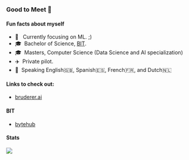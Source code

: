 ### Good to Meet :call_me_hand:

#### Fun facts about myself

- :robot: &nbsp; Currently focusing on ML. ;)
- :mortar_board:&nbsp; Bachelor of Science, [BIT](#bit).
- :mortar_board:&nbsp; Masters, Computer Science (Data Science and AI specialization)
- :airplane:&nbsp; Private pilot.
- :speech_balloon: &nbsp;Speaking English:uk:, Spanish:es:, French:fr:, and Dutch:netherlands:

#### Links to check out:

+ [bruderer.ai](https://www.bruderer.ai)


#### BIT

+ [bytehub](https://github.com/masterkram/bytehub)

#### Stats

![](https://img.shields.io/badge/dynamic/json?logo=github&label=GitHub%20Stars&style=for-the-badge&query=%24.stars&url=https://api.github-star-counter.workers.dev/user/masterkram)
